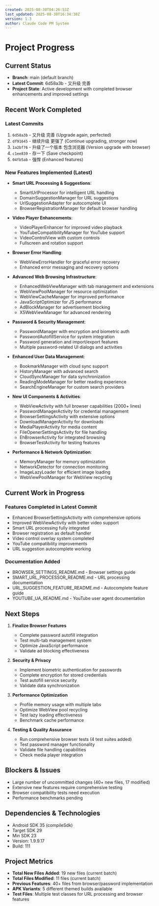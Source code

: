 ```yaml
---
created: 2025-08-30T04:26:53Z
last_updated: 2025-08-30T16:34:38Z
version: 1.3
author: Claude Code PM System
---
```


# Project Progress

## Current Status
- **Branch**: main (default branch)
- **Latest Commit**: 6d58a3b - 又升级 完善
- **Project State**: Active development with completed browser enhancements and improved settings

## Recent Work Completed
### Latest Commits
1. `6d58a3b` - 又升级 完善 (Upgrade again, perfected)
2. `df91645` - 继续升级 更强了 (Continue upgrading, stronger now)
3. `1a2bf76` - 升级了一个版本 包含浏览器 (Version upgrade with browser)
4. `c1ee839` - 存一下 (Save checkpoint)
5. `04fb5ab` - 强悍 (Enhanced features)

### New Features Implemented (Latest)
- **Smart URL Processing & Suggestions**:
  - SmartUrlProcessor for intelligent URL handling
  - DomainSuggestionManager for URL suggestions
  - UrlSuggestionAdapter for autocomplete UI
  - BrowserRegistrationManager for default browser handling
  
- **Video Player Enhancements**:
  - VideoPlayerEnhancer for improved video playback
  - YouTubeCompatibilityManager for YouTube support
  - VideoControlView with custom controls
  - Fullscreen and rotation support
  
- **Browser Error Handling**:
  - WebViewErrorHandler for graceful error recovery
  - Enhanced error messaging and recovery options

- **Advanced Web Browsing Infrastructure**:
  - EnhancedWebViewManager with tab management and extensions
  - WebViewPoolManager for resource optimization
  - WebViewCacheManager for improved performance
  - JavaScriptOptimizer for JS performance
  - AdBlockManager for advertisement blocking
  - X5WebViewManager for advanced rendering
  
- **Password & Security Management**:
  - PasswordManager with encryption and biometric auth
  - PasswordAutofillService for system integration
  - Password generation and import/export features
  - Multiple password-related UI dialogs and activities
  
- **Enhanced User Data Management**:
  - BookmarkManager with cloud sync support
  - HistoryManager with advanced search
  - CloudSyncManager for data synchronization
  - ReadingModeManager for better reading experience
  - SearchEngineManager for custom search providers

- **New UI Components & Activities**:
  - WebViewActivity with full browser capabilities (2000+ lines)
  - PasswordManagerActivity for credential management
  - BrowserSettingsActivity with extensive options
  - DownloadManagerActivity for downloads
  - MediaPlayerActivity for media content
  - FileOpenerSettingsActivity for file handling
  - EhBrowserActivity for integrated browsing
  - BrowserTestActivity for testing features

- **Performance & Network Optimization**:
  - MemoryManager for memory optimization
  - NetworkDetector for connection monitoring
  - ImageLazyLoader for efficient image loading
  - WebViewPoolManager for WebView recycling

## Current Work in Progress
### Features Completed in Latest Commit
- Enhanced BrowserSettingsActivity with comprehensive options
- Improved WebViewActivity with better video support
- Smart URL processing fully integrated
- Browser registration as default handler
- Video control overlay system completed
- YouTube compatibility improvements
- URL suggestion autocomplete working

### Documentation Added
- BROWSER_SETTINGS_README.md - Browser settings guide
- SMART_URL_PROCESSOR_README.md - URL processing documentation
- URL_SUGGESTION_FEATURE_README.md - Autocomplete feature guide
- YOUTUBE_UA_README.md - YouTube user agent documentation

## Next Steps
1. **Finalize Browser Features**
   - Complete password autofill integration
   - Test multi-tab management system
   - Optimize JavaScript performance
   - Validate ad blocking effectiveness

2. **Security & Privacy**
   - Implement biometric authentication for passwords
   - Complete encryption for stored credentials
   - Test autofill service security
   - Validate data synchronization

3. **Performance Optimization**
   - Profile memory usage with multiple tabs
   - Optimize WebView pool recycling
   - Test lazy loading effectiveness
   - Benchmark cache performance

4. **Testing & Quality Assurance**
   - Run comprehensive browser tests (4 test suites added)
   - Test password manager functionality
   - Validate file handling capabilities
   - Check media player integration

## Blockers & Issues
- Large number of uncommitted changes (40+ new files, 17 modified)
- Extensive new features require comprehensive testing
- Browser compatibility tests need execution
- Performance benchmarks pending

## Dependencies & Technologies
- Android SDK 35 (compileSdk)
- Target SDK 29
- Min SDK 23
- Version: 1.9.9.17
- Build: 111

## Project Metrics
- **Total New Files Added**: 19 new files (current batch)
- **Total Files Modified**: 11 files (current batch)
- **Previous Features**: 40+ files from browser/password implementation
- **APK Variants**: 5 different themed builds available
- **Test Files**: Multiple test classes for URL processing and browser features